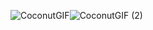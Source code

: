 ![CoconutGIF](https://github.com/user-attachments/assets/3a9f6934-63b1-4230-be5b-155c2019d3de)![CoconutGIF (2)](https://github.com/user-attachments/assets/51e51a79-9e1e-42b8-aaa9-e6222a5b9f1d)
